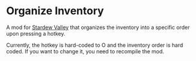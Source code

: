 # Organize Inventory

A mod for [Stardew Valley](https://www.stardewvalley.net/) that organizes the inventory into a specific order upon pressing a hotkey.

Currently, the hotkey is hard-coded to O and the inventory order is hard coded. If you want to change it, you need to recompile the mod.
